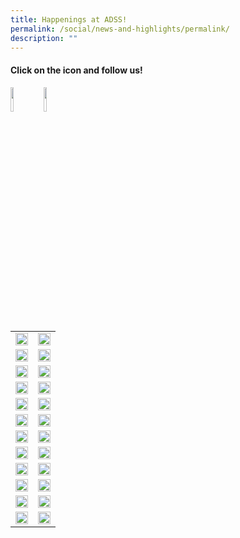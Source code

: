 ```yaml
---
title: Happenings at ADSS!
permalink: /social/news-and-highlights/permalink/
description: ""
---
```

#### Click on the icon and follow us!
<a href="https://www.facebook.com/admiraltysec/"><img src="/images/f_logo_rgb-blue_58.png" align="left" style="width:10%"></a><a href="https://www.instagram.com/admiraltysecschool/"><img src="/images/instagram_glyph_gradient.png" align="left" style="width:10%"></a>
<br>
<br>



|  |  |
| -------- | -------- | 
|<img src="/images/social24.JPG" style="width:100%">|<img src="/images/social23.JPG" style="width:100%">|
|<img src="/images/social22.JPG" style="width:100%">|<img src="/images/social21.JPG" style="width:100%">|
|<img src="/images/social20.JPG" style="width:100%">|<img src="/images/social19.JPG" style="width:100%">|
|<img src="/images/social18.JPG" style="width:100%">|<img src="/images/social17.JPG" style="width:100%">|
|<img src="/images/social16a.JPG" style="width:100%">|<img src="/images/social15.JPG" style="width:100%">|
|<img src="/images/social14.JPG" style="width:100%">|<img src="/images/social13.png" style="width:100%">|
|<img src="/images/social12.png" style="width:100%">|<img src="/images/social11.png" style="width:100%">|
|<img src="/images/social10.png" style="width:100%">|<img src="/images/social9.png" style="width:100%">|
|<img src="/images/social8.png" style="width:100%">|<img src="/images/social7.png" style="width:100%">|
|<img src="/images/social6.png" style="width:100%">|<img src="/images/social5.png" style="width:100%">|
|<img src="/images/social4.png" style="width:100%">|<img src="/images/social3.png" style="width:100%">|
|<img src="/images/social2.png" style="width:100%">|<img src="/images/social1.png" style="width:100%">|